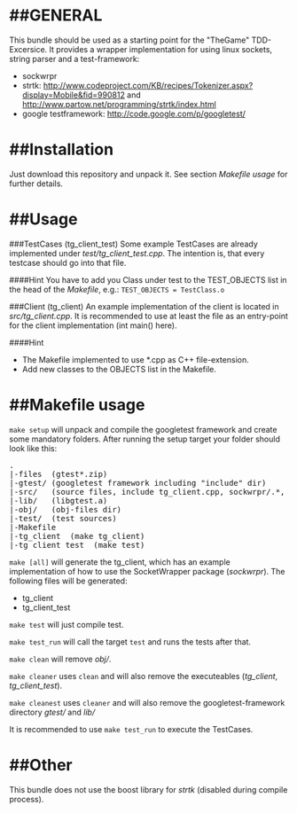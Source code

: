 ##GENERAL
=========
This bundle should be used as a starting point for the "TheGame" TDD-Excersice. It provides a wrapper implementation 
for using linux sockets, string parser and a test-framework:

* sockwrpr
* strtk: http://www.codeproject.com/KB/recipes/Tokenizer.aspx?display=Mobile&fid=990812 and http://www.partow.net/programming/strtk/index.html
* google testframework: http://code.google.com/p/googletest/

##Installation
==============
Just download this repository and unpack it. See section *Makefile usage* for further details.

##Usage
=======

###TestCases (tg_client_test)
Some example TestCases are already implemented under *test/tg_client_test.cpp*. The intention is, that every testcase should go into that file.

####Hint
You have to add you Class under test to the TEST_OBJECTS list in the head of the *Makefile*, e.g.: `TEST_OBJECTS = TestClass.o`

###Client (tg_client)
An example implementation of the client is located in *src/tg_client.cpp*. It is recommended to use at least the file as an entry-point for the client implementation (int main() here).

####Hint
* The Makefile implemented to use *.cpp as C++ file-extension.
* Add new classes to the OBJECTS list in the Makefile.


##Makefile usage
================
`make setup` will unpack and compile the googletest framework and create some mandatory folders.
After running the setup target your folder should look like this:
<pre>
.
|-files  (gtest*.zip)
|-gtest/ (googletest framework including "include" dir)
|-src/   (source files, include tg_client.cpp, sockwrpr/.*, strtk/strtk.hpp)
|-lib/   (libgtest.a)
|-obj/   (obj-files dir)
|-test/  (test sources)
|-Makefile
|-tg_client  (make tg_client)
|-tg_client_test  (make test)
</pre>

`make [all]` will generate the tg_client, which has an example implementation of how to use the SocketWrapper package (*sockwrpr*). The following files will be generated:
* tg_client
* tg_client_test

`make test` will just compile test.

`make test_run` will call the target `test` and runs the tests after that.

`make clean` will remove *obj/*.

`make cleaner` uses `clean` and will also remove the executeables (*tg_client*, *tg_client_test*).

`make cleanest` uses `cleaner` and will also remove the googletest-framework directory *gtest/* and *lib/*

It is recommended to use `make test_run` to execute the TestCases.

##Other
========
This bundle does not use the boost library for *strtk* (disabled during compile process).

